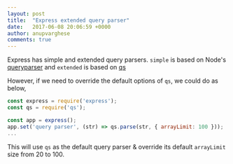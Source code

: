 ```yaml
---
layout: post
title:  "Express extended query parser"
date:   2017-06-08 20:06:59 +0000
author: anupvarghese
comments: true
---
```


Express has simple and extended query parsers. `simple` is based on Node's [queryparser](https://www.npmjs.com/package/querystring) and `extended` is based on [qs](https://www.npmjs.com/package/qs)

However, if we need to override the default options of `qs`, we could do as below,

```javascript
const express = require('express');
const qs = require('qs');

const app = express();
app.set('query parser', (str) => qs.parse(str, { arrayLimit: 100 }));
...
```

This will use `qs` as the default query parser & override its default `arrayLimit` size from 20 to 100.
